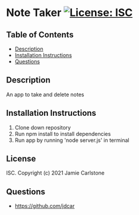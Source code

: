 # Note Taker [![License: ISC](https://img.shields.io/badge/License-ISC-blue.svg)](https://opensource.org/licenses/ISC)
## Table of Contents
* [Description](#description)
* [Installation Instructions](#installation-instructions)
* [Questions](#questions)
## Description
An app to take and delete notes
## Installation Instructions
<ol>
<li>Clone down repository</li>
<li>Run npm install to install dependencies</li>
<li>Run app by running 'node server.js' in terminal</li>
</ol>

## License
ISC. Copyright (c) 2021 Jamie Carlstone
## Questions
* https://github.com/jdcar
